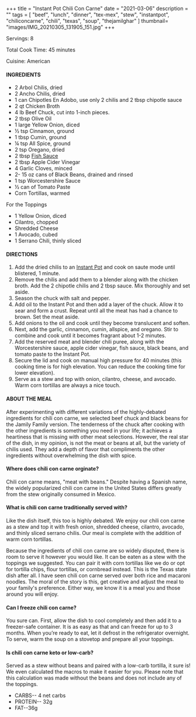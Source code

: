 +++
title = "Instant Pot Chili Con Carne"
date = "2021-03-06"
description = ""
tags = [
    "beef",
    "lunch",
    "dinner",
    "tex-mex",
    "stew",
    "instantpot",
    "chiliconcarne",
    "chili",
    "texas",
    "soup",
    "thejamilghar"
]
thumbnail= "images/IMG_20210305_131905_151.jpg"
+++

Servings: 8 <!--more-->

Total Cook Time: 45 minutes

Cuisine: American

#### INGREDIENTS 

* 2 Arbol Chilis, dried 
* 2 Ancho Chilis, dried
* 1 can Chipotles En Adobo, use only 2 chilis and 2 tbsp chipotle sauce 
* 2 qt Chicken Broth  
* 4 lb Beef Chuck, cut into 1-inch pieces. 
* 2 tbsp Olive Oil 
* 1 large Yellow Onion, diced 
* ½ tsp Cinnamon, ground 
* 1 tbsp Cumin, ground
* ¼ tsp All Spice, ground 
* 2 tsp Oregano, dried 
* 2 tbsp [Fish Sauce](https://amzn.to/3jMYZdj) 
* 2 tbsp Apple Cider Vinegar 
* 4 Garlic Cloves, minced 
* 2- 15 oz cans of Black Beans, drained and rinsed 
* 1 tsp Worcestershire Sauce 
* ½ can of Tomato Paste
* Corn Tortillas, warmed 

For the Toppings

* 1 Yellow Onion, diced
* Cilantro, chopped
* Shredded Cheese
* 1 Avocado, cubed 
* 1 Serrano Chili, thinly sliced

  
#### DIRECTIONS 

1. Add the dried chilis to an [Instant Pot](https://amzn.to/3qfNYCZ) and cook on saute mode until blistered, 1 minute.  
2. Remove the chilis and add them to a blender along with the chicken broth. Add the 2 chipotle chilis and 2 tbsp sauce. Mix thoroughly and set aside.
3. Season the chuck with salt and pepper. 
4. Add oil to the Instant Pot and then add a layer of the chuck. Allow it to sear and form a crust. Repeat until all the meat has had a chance to brown. Set the meat aside. 
5. Add onions to the oil and cook until they become translucent and soften.
6. Next, add the garlic, cinnamon, cumin, allspice, and oregano. Stir to combine and cook until it becomes fragrant about 1-2 minutes.  
7. Add the reserved meat and blender chili puree, along with the Worcestershire sauce, apple cider vinegar, fish sauce, black beans, and tomato paste to the Instant Pot. 
8. Secure the lid and cook on manual high pressure for 40 minutes (this cooking time is for high  elevation. You can reduce the cooking time for lower elevation). 
9. Serve as a stew and top with onion, cilantro, cheese, and avocado. Warm corn tortillas are always a nice touch. 


#### ABOUT THE MEAL 

After experimenting with different variations of the highly-debated ingredients for chili con carne, we selected beef chuck and black beans for the Jamily Family version. The tenderness of the chuck after cooking with the other ingredients is something you need in your life; it achieves a heartiness that is missing with other meat selections. However, the real star of the dish, in my opinion, is not the meat or beans at all, but the variety of chilis used. They add a depth of flavor that compliments the other ingredients without overwhelming the dish with spice.

#### Where does chili con carne orginate?

Chili con carne means, "meat with beans." Despite having a Spanish name, the widely popularized chili con carne in the United States differs greatly from the stew originally consumed in Mexico. 

#### What is chili con carne traditionally served with? 

Like the dish itself, this too is highly debated. We enjoy our chili con carne as a stew and top it with fresh onion, shredded cheese, cilantro, avocado, and thinly sliced serrano chilis. Our meal is complete with the addition of warm corn tortillas. 

Because the ingredients of chili con carne are so widely disputed, there is room to serve it however you would like. It can be eaten as a stew with the toppings we suggested. You can pair it with corn tortillas like we do or opt for tortilla chips, flour tortillas, or cornbread instead. This is the Texas state dish after all. I have seen chili con carne served over both rice and macaroni noodles. The moral of the story is this, get creative and adjust the meal to your family's preference. Either way, we know it is a meal you and those around you will enjoy.  

#### Can I freeze chili con carne?

You sure can. First, allow the dish to cool completely and then add it to a freezer-safe container. It is as easy as that and can freeze for up to 3 months. When you’re ready to eat, let it defrost in the refrigerator overnight. To serve, warm the soup on a stovetop and prepare all your toppings. 

#### Is chili con carne keto or low-carb?

Served as a stew without beans and paired with a low-carb tortilla, it sure is! We even calculated the macros to make it easier for you. Please note that this calculation was made without the beans and does not include any of the toppings. 
* CARBS-- 4 net carbs
* PROTEIN-- 32g 
* FAT--36g
